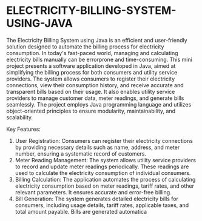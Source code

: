 # ELECTRICITY-BILLING-SYSTEM-USING-JAVA
The Electricity Billing System using Java is an efficient and user-friendly solution
designed to automate the billing process for electricity consumption. In today's
fast-paced world, managing and calculating electricity bills manually can be errorprone and time-consuming. This mini project presents a software application
developed in Java, aimed at simplifying the billing process for both consumers and
utility service providers.
The system allows consumers to register their electricity connections, view their
consumption history, and receive accurate and transparent bills based on their
usage. It also enables utility service providers to manage customer data, meter
readings, and generate bills seamlessly. The project employs Java programming
language and utilizes object-oriented principles to ensure modularity,
maintainability, and scalability.

Key Features:
1. User Registration: Consumers can register their electricity connections by
providing necessary details such as name, address, and meter number,
ensuring a systematic record of customers.
2. Meter Reading Management: The system allows utility service providers to
record and update meter readings periodically. These readings are used to
calculate the electricity consumption of individual consumers.
3. Billing Calculation: The application automates the process of calculating
electricity consumption based on meter readings, tariff rates, and other
relevant parameters. It ensures accurate and error-free billing.
4. Bill Generation: The system generates detailed electricity bills for consumers,
including usage details, tariff rates, applicable taxes, and total amount
payable. Bills are generated automatica

